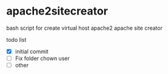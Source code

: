 # apache2sitecreator
bash script for create virtual host apache2
apache site creator

todo list

- [x] initial commit
- [ ] Fix folder chown user
- [ ] other
